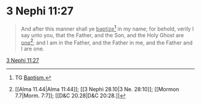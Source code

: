 # 3 Nephi 11:27

> And after this manner shall ye <u>baptize</u>[^a] in my name; for behold, verily I say unto you, that the Father, and the Son, and the Holy Ghost are <u>one</u>[^b]; and I am in the Father, and the Father in me, and the Father and I are one.

[3 Nephi 11:27](https://www.churchofjesuschrist.org/study/scriptures/bofm/3-ne/11?lang=eng&id=p27#p27)


[^a]: TG [Baptism.](https://www.churchofjesuschrist.org/study/scriptures/tg/baptism?lang=eng)
[^b]: [[Alma 11.44|Alma 11:44]]; [[3 Nephi 28.10|3 Ne. 28:10]]; [[Mormon 7.7|Morm. 7:7]]; [[D&C 20.28|D&C 20:28.]]
